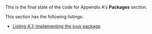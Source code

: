 
This is the final state of the code for Appendix A's **Packages** section.

This section has the following listings:

- [Listing A.1: Implementing the `book` package](../../all-listings/aa-modules-and-packages/01-implementing-the-book-package.md)
